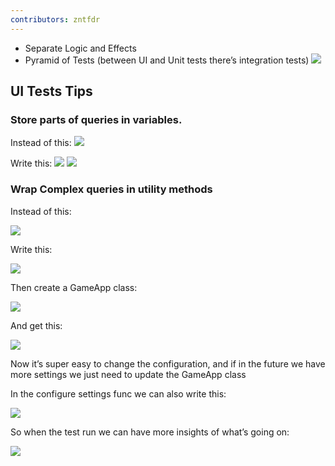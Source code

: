 ```yaml
---
contributors: zntfdr
---
```


- Separate Logic and Effects
- Pyramid of Tests (between UI and Unit tests there’s integration tests)
![][pyramidImage]

## UI Tests Tips

### Store parts of queries in variables.

Instead of this:
![][testButtons1Image]

Write this:
![][testButtons2Image]
![][testButtons3Image]

### Wrap Complex queries in utility methods
Instead of this:

![][testComplex1Image]

Write this:

![][testComplex2Image]

Then create a GameApp class:

![][testComplex3Image]

And get this:

![][testComplex4Image]

Now it’s super easy to change the configuration, and if in the future we have more settings we just need to update the GameApp class

In the configure settings func we can also write this:

![][testComplex5Image]

So when the test run we can have more insights of what’s going on:

![][testComplex6Image]

[pyramidImage]: ../../../images/notes/wwdc17/414/pyramid.png
[testButtons1Image]: ../../../images/notes/wwdc17/414/testButtons1.png
[testButtons2Image]: ../../../images/notes/wwdc17/414/testButtons2.png
[testButtons3Image]: ../../../images/notes/wwdc17/414/testButtons3.png
[testComplex1Image]: ../../../images/notes/wwdc17/414/testComplex1.png
[testComplex2Image]: ../../../images/notes/wwdc17/414/testComplex2.png
[testComplex3Image]: ../../../images/notes/wwdc17/414/testComplex3.png
[testComplex4Image]: ../../../images/notes/wwdc17/414/testComplex4.png
[testComplex5Image]: ../../../images/notes/wwdc17/414/testComplex5.png
[testComplex6Image]: ../../../images/notes/wwdc17/414/testComplex6.png